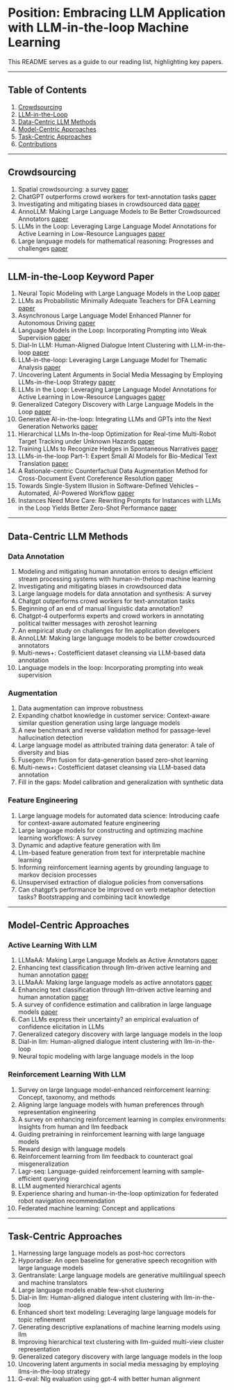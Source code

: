 # Position: Embracing LLM Application with LLM-in-the-loop Machine Learning

This README serves as a guide to our reading list, highlighting key papers.

---

## Table of Contents

1. [Crowdsourcing](#crowdsourcing)
2. [LLM-in-the-Loop](#llm-in-the-loop)
3. [Data-Centric LLM Methods](#data-centric-llm-methods)
4. [Model-Centric Approaches](#model-centric-approaches)
5. [Task-Centric Approaches](#task-centric-approaches)
6. [Contributions](#contributions)


---

## Crowdsourcing
1. Spatial crowdsourcing: a survey [paper](https://link.springer.com/article/10.1007/s00778-019-00568-7)
2. ChatGPT outperforms crowd workers for text-annotation tasks [paper](https://www.pnas.org/doi/abs/10.1073/pnas.2305016120)
3. Investigating and mitigating biases in crowdsourced data [paper](https://dl.acm.org/doi/10.1145/3462204.3481729)
4. AnnoLLM: Making Large Language Models to Be Better Crowdsourced Annotators [paper](https://aclanthology.org/2024.naacl-industry.15/)
5. LLMs in the Loop: Leveraging Large Language Model Annotations for Active Learning in Low-Resource Languages [paper](https://arxiv.org/pdf/2404.02261)
6. Large language models for mathematical reasoning: Progresses and challenges [paper](https://arxiv.org/abs/2402.00157)


---

## LLM-in-the-Loop Keyword Paper
1. Neural Topic Modeling with Large Language Models in the Loop [paper](https://arxiv.org/pdf/2411.08534)
2. LLMs as Probabilistic Minimally Adequate Teachers for DFA Learning [paper](https://arxiv.org/pdf/2408.02999)
3. Asynchronous Large Language Model Enhanced Planner for Autonomous Driving [paper](https://arxiv.org/pdf/2406.14556)
4. Language Models in the Loop: Incorporating Prompting into Weak Supervision [paper](https://arxiv.org/pdf/2205.02318)
5. Dial-In LLM: Human-Aligned Dialogue Intent Clustering with LLM-in-the-loop [paper](https://arxiv.org/pdf/2412.09049)
6. LLM-in-the-loop: Leveraging Large Language Model for Thematic Analysis [paper](https://aclanthology.org/2023.findings-emnlp.669.pdf)
7. Uncovering Latent Arguments in Social Media Messaging by Employing LLMs-in-the-Loop Strategy [paper](https://arxiv.org/pdf/2404.10259)
8. LLMs in the Loop: Leveraging Large Language Model Annotations for Active Learning in Low-Resource Languages [paper](https://aclanthology.org/2023.findings-emnlp.669.pdf)
9. Generalized Category Discovery with Large Language Models in the Loop [paper](https://aclanthology.org/2024.findings-acl.512.pdf)
10. Generative AI-in-the-loop: Integrating LLMs and GPTs into the Next Generation Networks [paper](https://arxiv.org/pdf/2406.04276)
11. Hierarchical LLMs In-the-loop Optimization for Real-time Multi-Robot Target Tracking under Unknown Hazards [paper](https://arxiv.org/pdf/2409.12274)
12. Training LLMs to Recognize Hedges in Spontaneous Narratives [paper](https://arxiv.org/pdf/2408.03319)
13. LLMs-in-the-loop Part-1: Expert Small AI Models for Bio-Medical Text Translation [paper](https://arxiv.org/pdf/2407.12126)
14. A Rationale-centric Counterfactual Data Augmentation Method for Cross-Document Event Coreference Resolution [paper](https://arxiv.org/pdf/2404.01921)
15. Towards Single-System Illusion in Software-Defined Vehicles – Automated, AI-Powered Workflow [paper](https://arxiv.org/pdf/2403.14460)
16. Instances Need More Care: Rewriting Prompts for Instances with LLMs in the Loop Yields Better Zero-Shot Performance [paper](https://aclanthology.org/2024.findings-acl.371.pdf)

---

## Data-Centric LLM Methods 

### Data Annotation
1. Modeling and mitigating human annotation errors to design efficient stream processing systems with human-in-theloop machine learning
2. Investigating and mitigating biases in crowdsourced data
3. Large language models for data annotation and synthesis: A survey
4. Chatgpt outperforms crowd workers for text-annotation tasks
5. Beginning of an end of manual linguistic data annotation?
6. Chatgpt-4 outperforms experts and crowd workers in annotating political twitter messages with zeroshot learning
7. An empirical study on challenges for llm application developers
8.  AnnoLLM: Making large language models to be better crowdsourced annotators
9.  Multi-news+: Costefficient dataset cleansing via LLM-based data annotation
10.  Language models in the loop: Incorporating prompting into weak supervision

### Augmentation
1. Data augmentation can improve robustness
2. Expanding chatbot knowledge in customer service: Context-aware similar question generation using large language models
3. A new benchmark and reverse validation method for passage-level hallucination detection
4. Large language model as attributed training data generator: A tale of diversity and bias
5. Fusegen: Plm fusion for data-generation based zero-shot learning
6. Multi-news+: Costefficient dataset cleansing via LLM-based data annotation
7. Fill in the gaps: Model calibration and generalization with synthetic data

### Feature Engineering
1. Large language models for automated data science: Introducing caafe for context-aware automated feature engineering
2. Large language models for constructing and optimizing machine learning workflows: A survey
3. Dynamic and adaptive feature generation with llm
4. Llm-based feature generation from text for interpretable machine
learning
5. Informing reinforcement learning agents by grounding language to markov decision processes
6. Unsupervised extraction of dialogue policies from conversations
7. Can chatgpt’s performance be improved on verb metaphor detection tasks? Bootstrapping and combining tacit knowledge 


---

## Model-Centric Approaches 
### Active Learning With LLM 

1. LLMaAA: Making Large Language Models as Active Annotators [paper](https://aclanthology.org/2023.findings-emnlp.872.pdf)
2. Enhancing text classification through llm-driven active learning and human
annotation [paper](https://aclanthology.org/2024.law-1.10.pdf)
3. LLMaAA: Making large language models as active annotators [paper](https://aclanthology.org/2023.findings-emnlp.872.pdf)
4. Enhancing text classification through llm-driven active learning and human
annotation [paper](https://aclanthology.org/2024.law-1.10.pdf)
5. A survey of confidence estimation and calibration in large language models [paper](https://aclanthology.org/2024.naacl-long.366.pdf)
6. Can LLMs express their uncertainty? an empirical evaluation of confidence elicitation in LLMs
7.  Generalized category discovery with large language models in the loop
8.  Dial-in llm: Human-aligned dialogue intent clustering with llm-in-the-loop
9.  Neural topic modeling with large language models in the loop


### Reinforcement Learning With LLM
1. Survey on large language model-enhanced reinforcement learning: Concept,
taxonomy, and methods
2. Aligning large language models with human preferences through representation engineering
3.  A survey on enhancing reinforcement learning in complex environments: Insights from human and llm feedback
4.  Guiding pretraining in reinforcement learning with large language models
5.  Reward design with language models
6.  Reinforcement learning from llm feedback to counteract goal misgeneralization
7.  Lagr-seq: Language-guided reinforcement learning with sample-efficient querying
8.  LLM augmented hierarchical agents
9.  Experience sharing and human-in-the-loop optimization for federated robot navigation recommendation
10.   Federated machine learning: Concept and applications


---

## Task-Centric Approaches
1. Harnessing large language models as post-hoc correctors
2. Hyporadise: An open baseline for generative speech recognition with large language models
3. Gentranslate: Large language models are generative multilingual speech and machine translators
4. Large language models enable few-shot clustering
5. Dial-in llm: Human-aligned dialogue intent clustering with llm-in-the-loop
6. Enhanced short text modeling: Leveraging large language models for topic refinement
7. Generating descriptive explanations of machine learning models using llm
8. Improving hierarchical text clustering with llm-guided multi-view cluster representation
9. Generalized category discovery with large language models in the loop
10. Uncovering latent arguments in social media messaging by employing llms-in-the-loop strategy
11. G-eval: Nlg evaluation using gpt-4 with better human alignment 

